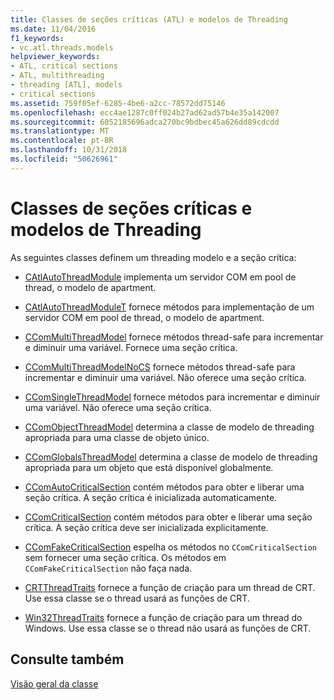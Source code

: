 ```yaml
---
title: Classes de seções críticas (ATL) e modelos de Threading
ms.date: 11/04/2016
f1_keywords:
- vc.atl.threads.models
helpviewer_keywords:
- ATL, critical sections
- ATL, multithreading
- threading [ATL], models
- critical sections
ms.assetid: 759f05ef-6285-4be6-a2cc-78572dd75146
ms.openlocfilehash: ecc4ae1287c0ff024b27ad62ad57b4e35a142007
ms.sourcegitcommit: 6052185696adca270bc9bdbec45a626dd89cdcdd
ms.translationtype: MT
ms.contentlocale: pt-BR
ms.lasthandoff: 10/31/2018
ms.locfileid: "50626961"
---
```

# <a name="threading-models-and-critical-sections-classes"></a>Classes de seções críticas e modelos de Threading

As seguintes classes definem um threading modelo e a seção crítica:

- [CAtlAutoThreadModule](../atl/reference/catlautothreadmodule-class.md) implementa um servidor COM em pool de thread, o modelo de apartment.

- [CAtlAutoThreadModuleT](../atl/reference/catlautothreadmodulet-class.md) fornece métodos para implementação de um servidor COM em pool de thread, o modelo de apartment.

- [CComMultiThreadModel](../atl/reference/ccommultithreadmodel-class.md) fornece métodos thread-safe para incrementar e diminuir uma variável. Fornece uma seção crítica.

- [CComMultiThreadModelNoCS](../atl/reference/ccommultithreadmodelnocs-class.md) fornece métodos thread-safe para incrementar e diminuir uma variável. Não oferece uma seção crítica.

- [CComSingleThreadModel](../atl/reference/ccomsinglethreadmodel-class.md) fornece métodos para incrementar e diminuir uma variável. Não oferece uma seção crítica.

- [CComObjectThreadModel](../atl/reference/atl-typedefs.md#ccomobjectthreadmodel) determina a classe de modelo de threading apropriada para uma classe de objeto único.

- [CComGlobalsThreadModel](../atl/reference/atl-typedefs.md#ccomglobalsthreadmodel) determina a classe de modelo de threading apropriada para um objeto que está disponível globalmente.

- [CComAutoCriticalSection](../atl/reference/ccomautocriticalsection-class.md) contém métodos para obter e liberar uma seção crítica. A seção crítica é inicializada automaticamente.

- [CComCriticalSection](../atl/reference/ccomcriticalsection-class.md) contém métodos para obter e liberar uma seção crítica. A seção crítica deve ser inicializada explicitamente.

- [CComFakeCriticalSection](../atl/reference/ccomfakecriticalsection-class.md) espelha os métodos no `CComCriticalSection` sem fornecer uma seção crítica. Os métodos em `CComFakeCriticalSection` não faça nada.

- [CRTThreadTraits](../atl/reference/crtthreadtraits-class.md) fornece a função de criação para um thread de CRT. Use essa classe se o thread usará as funções de CRT.

- [Win32ThreadTraits](../atl/reference/win32threadtraits-class.md) fornece a função de criação para um thread do Windows. Use essa classe se o thread não usará as funções de CRT.

## <a name="see-also"></a>Consulte também

[Visão geral da classe](../atl/atl-class-overview.md)

